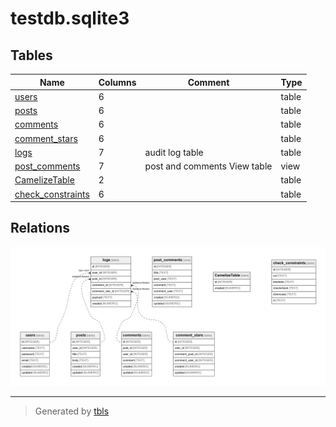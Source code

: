 # testdb.sqlite3

## Tables

| Name | Columns | Comment | Type |
| ---- | ------- | ------- | ---- |
| [users](users.md) | 6 |  | table |
| [posts](posts.md) | 6 |  | table |
| [comments](comments.md) | 6 |  | table |
| [comment_stars](comment_stars.md) | 6 |  | table |
| [logs](logs.md) | 7 | audit log table | table |
| [post_comments](post_comments.md) | 7 | post and comments View table | view |
| [CamelizeTable](CamelizeTable.md) | 2 |  | table |
| [check_constraints](check_constraints.md) | 6 |  | table |

## Relations

![er](schema.png)

---

> Generated by [tbls](https://github.com/k1LoW/tbls)
